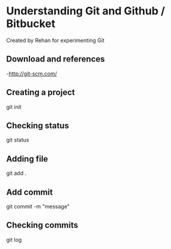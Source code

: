 # Understanding Git and Github / Bitbucket
Created by Rehan for experimenting Git

## Download and references
-http://git-scm.com/

## Creating a project
git init

## Checking status
git status

## Adding file
git add .

## Add commit
git commit -m "message"

## Checking commits
git  log